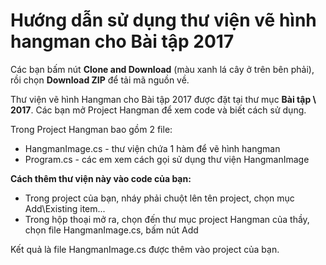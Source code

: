 # Hướng dẫn sử dụng thư viện vẽ hình hangman cho Bài tập 2017

Các bạn bấm nút **Clone and Download** (màu xanh lá cây ở trên bên phải), rồi chọn **Download ZIP** để tải mã nguồn về.

Thư viện vẽ hình Hangman cho Bài tập 2017 được đặt tại thư mục **Bài tập \ 2017**. Các bạn mở Project Hangman để xem code và biết cách sử dụng.

Trong Project Hangman bao gồm 2 file:
- HangmanImage.cs - thư viện chứa 1 hàm để vẽ hình hangman 
- Program.cs - các em xem cách gọi sử dụng thư viện HangmanImage

**Cách thêm thư viện này vào code của bạn:**
- Trong project của bạn, nháy phải chuột lên tên project, chọn mục Add\Existing item...
- Trong hộp thoại mở ra, chọn đến thư mục project Hangman của thầy, chọn file HangmanImage.cs, bấm nút Add

Kết quả là file HangmanImage.cs được thêm vào project của bạn.


